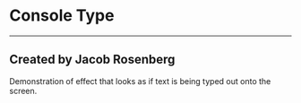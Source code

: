 Console Type
===
---

Created by Jacob Rosenberg
---

Demonstration of effect that looks as if text is being typed out onto the screen.
